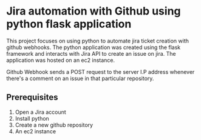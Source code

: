 # Jira automation with Github using python flask application

This project focuses on using python to automate jira ticket creation with github webhooks. The python application was created using the flask framework and interacts with Jira API to create an issue on jira. The application was hosted on an ec2 instance.

Github Webhook sends a POST request to the server I.P address whenever there's a comment on an issue in that particular repository.

## Prerequisites
1. Open a Jira account
2. Install python
3. Create a new github repository
4. An ec2 instance